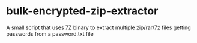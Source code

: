 # bulk-encrypted-zip-extractor
A small script that uses 7Z binary to extract multiple zip/rar/7z files getting passwords from a password.txt file
